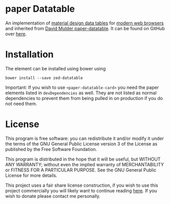 paper Datatable
===
An implementation of [material design data tables](https://www.google.com/design/spec/components/data-tables.html)
for [modern web browsers](?browser-support) and inherited from [David Mulder paper-datatable](http://github.com/David-Mulder/paper-datatable).  It can be found on GitHub over 
[here](https://github.com/bluewatertracks/zed-datatable).

Installation
===
The element can be installed using bower using

	bower install --save zed-datatable

Important: If you wish to use `<paper-datatable-card>` you need the paper elements listed in `devDependencies` as well. They are not listed as normal dependencies to prevent them from being pulled in on production if you do not need them.

License
===

This program is free software: you can redistribute it and/or modify
it under the terms of the GNU General Public License version 3 of the License as published by
the Free Software Foundation.

This program is distributed in the hope that it will be useful,
but WITHOUT ANY WARRANTY; without even the implied warranty of
MERCHANTABILITY or FITNESS FOR A PARTICULAR PURPOSE.  See the
GNU General Public License for more details.

This project uses a fair share license construction, if you wish to use this project commercially you will likely want to
continue reading [here](https://github.com/David-Mulder/fair-share-license/blob/master/CONTRIBUTING.md). If you wish to
donate please contact me personally.
